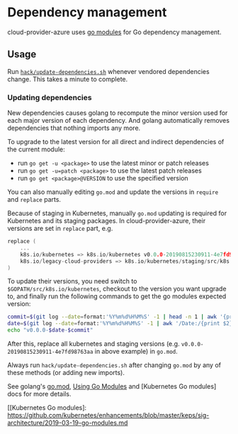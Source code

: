 # Dependency management

cloud-provider-azure uses [go modules] for Go dependency management.

## Usage

Run [`hack/update-dependencies.sh`] whenever vendored dependencies change.
This takes a minute to complete.

### Updating dependencies

New dependencies causes golang to recompute the minor version used for each major version of each dependency. And
golang automatically removes dependencies that nothing imports any more.

To upgrade to the latest version for all direct and indirect dependencies of the current module:

* run `go get -u <package>` to use the latest minor or patch releases
* run `go get -u=patch <package>` to use the latest patch releases
* run `go get <package>@VERSION` to use the specified version

You can also manually editing `go.mod` and update the versions in `require` and `replace` parts.

Because of staging in Kubernetes, manually `go.mod` updating is required for Kubernetes and
its staging packages. In cloud-provider-azure, their versions are set in `replace` part, e.g.

```go
replace (
    ...
    k8s.io/kubernetes => k8s.io/kubernetes v0.0.0-20190815230911-4e7fd98763aa
    k8s.io/legacy-cloud-providers => k8s.io/kubernetes/staging/src/k8s.io/legacy-cloud-providers v0.0.0-20190815230911-4e7fd98763aa
)
```

To update their versions, you need switch to `$GOPATH/src/k8s.io/kubernetes`, checkout to
the version you want upgrade to, and finally run the following commands to get the go modules expected version:

```sh
commit=$(git log --date=format:'%Y%m%d%H%M%S' -1 | head -n 1 | awk '{print $2}' | cut -c1-12)
date=$(git log --date=format:'%Y%m%d%H%M%S' -1 | awk '/Date:/{print $2}')
echo "v0.0.0-$date-$commit"
```

After this, replace all kubernetes and staging versions (e.g. `v0.0.0-20190815230911-4e7fd98763aa` in above example) in `go.mod`.

Always run `hack/update-dependencies.sh` after changing `go.mod` by any of these methods (or adding new imports).

See golang's [go.mod], [Using Go Modules] and [Kubernetes Go modules] docs for more details.


[go.mod]: https://github.com/golang/go/wiki/Modules#gomod
[go modules]: https://github.com/golang/go/wiki/Modules
[`hack/update-dependencies.sh`]: hack/update-dependencies.sh
[Using Go Modules]: https://blog.golang.org/using-go-modules
[[Kubernetes Go modules]: https://github.com/kubernetes/enhancements/blob/master/keps/sig-architecture/2019-03-19-go-modules.md
